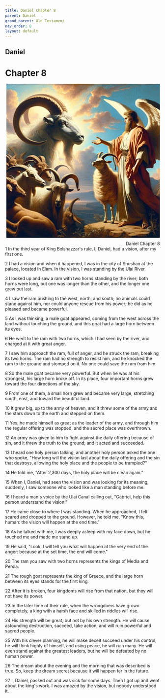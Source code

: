 ```yaml
---
title: Daniel Chapter 8
parent: Daniel
grand_parent: Old Testament
nav_order: 8
layout: default
---
```


## Daniel

# Chapter 8

<div style="clear: both; text-align: right;">
    <img src="/assets/Image/Daniel/500/8.jpg" alt="Daniel Chapter 8" class="chapter-image" style="max-width: 100%; height: auto; float: right; margin: 0 0 10px 10px; padding-left: 10%;">
    <figcaption style="font-size: 14px;">Daniel Chapter 8</figcaption>
</div>
1 In the third year of King Belshazzar's rule, I, Daniel, had a vision, after my first one.

2 I had a vision and when it happened, I was in the city of Shushan at the palace, located in Elam. In the vision, I was standing by the Ulai River.

3 I looked up and saw a ram with two horns standing by the river; both horns were long, but one was longer than the other, and the longer one grew out last.

4 I saw the ram pushing to the west, north, and south; no animals could stand against him, nor could anyone rescue from his power; he did as he pleased and became powerful.

5 As I was thinking, a male goat appeared, coming from the west across the land without touching the ground, and this goat had a large horn between its eyes.

6 He went to the ram with two horns, which I had seen by the river, and charged at it with great anger.

7 I saw him approach the ram, full of anger, and he struck the ram, breaking its two horns. The ram had no strength to resist him, and he knocked the ram to the ground and stomped on it. No one could save the ram from him.

8 So the male goat became very powerful. But when he was at his strongest, his large horn broke off. In its place, four important horns grew toward the four directions of the sky.

9 From one of them, a small horn grew and became very large, stretching south, east, and toward the beautiful land.

10 It grew big, up to the army of heaven, and it threw some of the army and the stars down to the earth and stepped on them.

11 Yes, he made himself as great as the leader of the army, and through him the regular offering was stopped, and the sacred place was overthrown.

12 An army was given to him to fight against the daily offering because of sin, and it threw the truth to the ground; and it acted and succeeded.

13 I heard one holy person talking, and another holy person asked the one who spoke, "How long will the vision last about the daily offering and the sin that destroys, allowing the holy place and the people to be trampled?"

14 He told me, "After 2,300 days, the holy place will be clean again."

15 When I, Daniel, had seen the vision and was looking for its meaning, suddenly, I saw someone who looked like a man standing before me.

16 I heard a man's voice by the Ulai Canal calling out, "Gabriel, help this person understand the vision."

17 He came close to where I was standing. When he approached, I felt scared and dropped to the ground. However, he told me, "Know this, human: the vision will happen at the end time."

18 As he talked with me, I was deeply asleep with my face down, but he touched me and made me stand up.

19 He said, "Look, I will tell you what will happen at the very end of the anger: because at the set time, the end will come."

20 The ram you saw with two horns represents the kings of Media and Persia.

21 The rough goat represents the king of Greece, and the large horn between its eyes stands for the first king.

22 After it is broken, four kingdoms will rise from that nation, but they will not have its power.

23 In the later time of their rule, when the wrongdoers have grown completely, a king with a harsh face and skilled in riddles will rise.

24 His strength will be great, but not by his own strength. He will cause astounding destruction, succeed, take action, and will ruin powerful and sacred people.

25 With his clever planning, he will make deceit succeed under his control; he will think highly of himself, and using peace, he will ruin many. He will even stand against the greatest leaders, but he will be defeated by no human power.

26 The dream about the evening and the morning that was described is true. So, keep the dream secret because it will happen far in the future.

27 I, Daniel, passed out and was sick for some days. Then I got up and went about the king's work. I was amazed by the vision, but nobody understood it.


